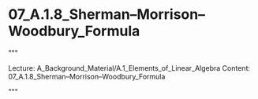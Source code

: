 # 07_A.1.8_Sherman–Morrison–Woodbury_Formula

"""

Lecture: A_Background_Material/A.1_Elements_of_Linear_Algebra
Content: 07_A.1.8_Sherman–Morrison–Woodbury_Formula

"""

